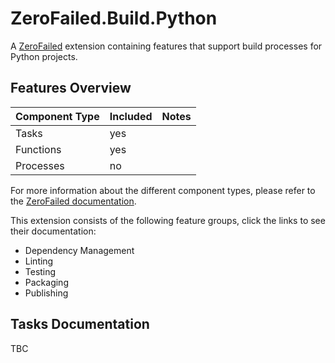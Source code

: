 # ZeroFailed.Build.Python

A [ZeroFailed](https://github.com/endjin/ZeroFailed) extension containing features that support build processes for Python projects.

## Features Overview

| Component Type | Included | Notes               |
|----------------|----------|---------------------|
| Tasks          | yes      | |
| Functions      | yes      | |
| Processes      | no       | |

For more information about the different component types, please refer to the [ZeroFailed documentation](https://github.com/endjin/ZeroFailed/blob/main/README.md#extensions).

This extension consists of the following feature groups, click the links to see their documentation:

- Dependency Management
- Linting
- Testing
- Packaging
- Publishing

## Tasks Documentation

TBC
